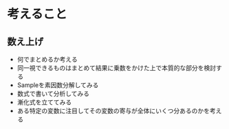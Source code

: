 # 考えること

## 数え上げ
- 何でまとめるか考える
- 同一視できるものはまとめて結果に乗数をかけた上で本質的な部分を検討する
- Sampleを素因数分解してみる
- 数式で書いて分析してみる
- 漸化式を立ててみる
- ある特定の変数に注目してその変数の寄与が全体にいくつ分あるのかを考える
